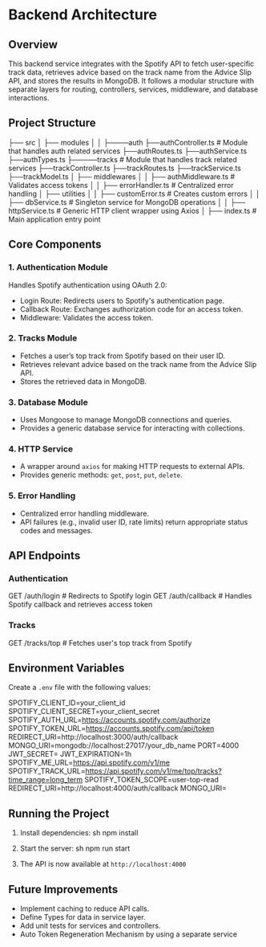 # Backend Architecture

## Overview
This backend service integrates with the Spotify API to fetch user-specific track data, retrieves advice based on the track name from the Advice Slip API, and stores the results in MongoDB. It follows a modular structure with separate layers for routing, controllers, services, middleware, and database interactions.

## Project Structure
├── src
│   ├── modules
│   │  ├────auth
          ├──authController.ts  # Module that handles auth related services
          ├──authRoutes.ts
          ├──authService.ts
          ├──authTypes.ts
       ├─────tracks  # Module that handles track related services
          ├──trackController.ts 
          ├──trackRoutes.ts
          ├──trackService.ts
          ├──trackModel.ts
│   ├── middlewares
│   │   ├── authMiddleware.ts  # Validates access tokens
│   │   ├── errorHandler.ts    # Centralized error handling
│   ├── utilities
│   │   ├── customError.ts  # Creates custom errors
│   │   ├── dbService.ts    # Singleton service for MongoDB operations
│   │   ├── httpService.ts  # Generic HTTP client wrapper using Axios
│   ├── index.ts           # Main application entry point


## Core Components

### 1. Authentication Module
Handles Spotify authentication using OAuth 2.0:
- Login Route: Redirects users to Spotify's authentication page.
- Callback Route: Exchanges authorization code for an access token.
- Middleware: Validates the access token.

### 2. Tracks Module
- Fetches a user’s top track from Spotify based on their user ID.
- Retrieves relevant advice based on the track name from the Advice Slip API.
- Stores the retrieved data in MongoDB.

### 3. Database Module
- Uses Mongoose to manage MongoDB connections and queries.
- Provides a generic database service for interacting with collections.

### 4. HTTP Service
- A wrapper around `axios` for making HTTP requests to external APIs.
- Provides generic methods: `get`, `post`, `put`, `delete`.

### 5. Error Handling
- Centralized error handling middleware.
- API failures (e.g., invalid user ID, rate limits) return appropriate status codes and messages.

## API Endpoints

### Authentication

GET /auth/login       # Redirects to Spotify login
GET /auth/callback    # Handles Spotify callback and retrieves access token


### Tracks

GET /tracks/top  # Fetches user's top track from Spotify


## Environment Variables
Create a `.env` file with the following values:

SPOTIFY_CLIENT_ID=your_client_id
SPOTIFY_CLIENT_SECRET=your_client_secret
SPOTIFY_AUTH_URL=https://accounts.spotify.com/authorize
SPOTIFY_TOKEN_URL=https://accounts.spotify.com/api/token
REDIRECT_URI=http://localhost:3000/auth/callback
MONGO_URI=mongodb://localhost:27017/your_db_name
PORT=4000
JWT_SECRET=
JWT_EXPIRATION=1h
SPOTIFY_ME_URL=https://api.spotify.com/v1/me
SPOTIFY_TRACK_URL=https://api.spotify.com/v1/me/top/tracks?time_range=long_term
SPOTIFY_TOKEN_SCOPE=user-top-read
REDIRECT_URI=http://localhost:4000/auth/callback
MONGO_URI=


## Running the Project
1. Install dependencies:
   sh
   npm install
   
2. Start the server:
   sh
   npm run start
   
3. The API is now available at `http://localhost:4000`

## Future Improvements
- Implement caching to reduce API calls.
- Define Types for data in service layer.
- Add unit tests for services and controllers.
- Auto Token Regeneration Mechanism by using a separate service


